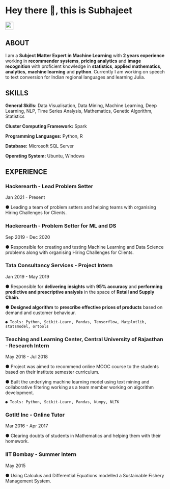# Hey there 👋, this is Subhajeet

<p><a href="https://www.linkedin.com/in/subhajeetmishra"><img src="https://img.shields.io/badge/linkedin-%230077B5.svg?&style=for-the-badge&logo=linkedin&logoColor=white" height=25></a> </p>
<p>

## ABOUT

I am a **Subject Matter Expert in Machine Learning** with **2 years experience** working in **recommender systems**, **pricing analytics** and **image recognition** with proficient knowledge in **statistics**, **applied mathematics**, **analytics**, **machine learning** and **python**. Currently I am working on speech to text conversion for Indian regional languages and learning Julia.

## SKILLS

**General Skills:** Data Visualisation, Data Mining, Machine Learning, Deep Learning, NLP, Time Series Analysis, Mathematics, Genetic Algorithm, Statistics

**Cluster Computing Framework:** Spark

**Programming Languages:** Python, R

**Database:** Microsoft SQL Server

**Operating System:** Ubuntu, Windows

## EXPERIENCE

### Hackerearth - Lead Problem Setter
Jan 2021 - Present

● Leading a team of problem setters and helping teams with organising Hiring Challenges for Clients.

### Hackerearth - Problem Setter for ML and DS
Sep 2019 - Dec 2020

● Responsible for creating and testing Machine Learning and Data Science problems along with organising Hiring Challenges for Clients.

### Tata Consultancy Services - Project Intern
Jan 2019 - May 2019

● Responsible for **delivering insights** with **95% accuracy** and **performing predictive and prescriptive analysis** in the space of **Retail and Supply Chain**.

● **Designed algorithm** to **prescribe effective prices of products** based on demand and customer behaviour.
```
● Tools: Python, Scikit-Learn, Pandas, Tensorflow, Matplotlib, statsmodel, ortools
```
### Teaching and Learning Center, Central University of Rajasthan - Research Intern
May 2018 - Jul 2018

● Project was aimed to recommend online MOOC course to the students based on their institute semester curriculum.

● Built the underlying machine learning model using text mining and collaborative filtering working as a team member working on algorithm development.
```
● Tools: Python, Scikit-Learn, Pandas, Numpy, NLTK
```
### GotIt! Inc - Online Tutor
Mar 2016 - Apr 2017

● Clearing doubts of students in Mathematics and helping them with their homework.

### IIT Bombay - Summer Intern
May 2015

● Using Calculus and Differential Equations modelled a Sustainable Fishery Management System.


<!--
**sjeet-lab/sjeet-lab** is a ✨ _special_ ✨ repository because its `README.md` (this file) appears on your GitHub profile.

Here are some ideas to get you started:

- 🔭 I’m currently working on Python
- 🌱 I’m currently learning Julia
- 👯 I’m looking to collaborate on Machine Learning projects
- 🤔 I’m looking for help with speech tooo text models.
- 💬 Ask me about Machine Learning
- 📫 How to reach me: subhajeet.mishra@outlook.com
- ⚡ Fun fact: Math befind ML algorithms is very intresing.
-->

